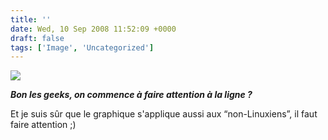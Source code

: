 ```yaml
---
title: ''
date: Wed, 10 Sep 2008 11:52:09 +0000
draft: false
tags: ['Image', 'Uncategorized']
---
```


![](https://madd0.files.wordpress.com/2008/09/rcxxgaq0ndpfs3eg0mtjrwbn_500.jpg)

**_Bon les geeks, on commence à faire attention à la ligne ?_**

Et je suis sûr que le graphique s'applique aussi aux “non-Linuxiens”, il faut faire attention ;)
